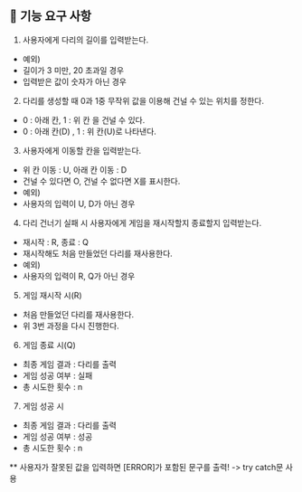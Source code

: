 🚀 기능 요구 사항
-   

1. 사용자에게 다리의 길이를 입력받는다.
- 예외)
- 길이가 3 미만, 20 초과일 경우
- 입력받은 값이 숫자가 아닌 경우

2. 다리를 생성할 때 0과 1중 무작위 값을 이용해 건널 수 있는 위치를 정한다.
- 0 : 아래 칸, 1 : 위 칸 을 건널 수 있다.
- 0 : 아래 칸(D) , 1 : 위 칸(U)로 나타낸다.

3. 사용자에게 이동할 칸을 입력받는다.
- 위 칸 이동 : U, 아래 칸 이동 : D
- 건널 수 있다면 O, 건널 수 없다면 X를 표시한다.
- 예외)
- 사용자의 입력이 U, D가 아닌 경우

4. 다리 건너기 실패 시 사용자에게 게임을 재시작할지 종료할지 입력받는다.
- 재시작 : R, 종료 : Q
- 재시작해도 처음 만들었던 다리를 재사용한다.
- 예외)
- 사용자의 입력이 R, Q가 아닌 경우

5. 게임 재시작 시(R)
- 처음 만들었던 다리를 재사용한다.
- 위 3번 과정을 다시 진행한다.

6. 게임 종료 시(Q)
- 최종 게임 결과 : 다리를 출력
- 게임 성공 여부 : 실패
- 총 시도한 횟수 : n

7. 게임 성공 시
- 최종 게임 결과 : 다리를 출력
- 게임 성공 여부 : 성공
- 총 시도한 횟수 : n

** 사용자가 잘못된 값을 입력하면 [ERROR]가 포함된 문구를 출력!
-> try catch문 사용


